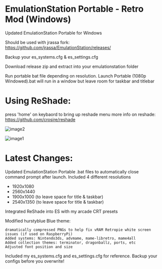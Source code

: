 # EmulationStation Portable - Retro Mod (Windows)
Updated EmulationStation Portable for Windows

Should be used with jrassa fork:
https://github.com/jrassa/EmulationStation/releases/

Backup your es_systems.cfg & es_settings.cfg

Download release zip and extract into your emulationstation folder

Run portable bat file depending on resolution.
Launch Portable (1080p Windowed).bat will run in a window but leave room for taskbar and titlebar

# Using ReShade:
press 'home' on keybaord to bring up reshade menu
more info on reshade: https://github.com/crosire/reshade


![image2](https://user-images.githubusercontent.com/52842013/61166142-ee64bc00-a4f6-11e9-8464-04f74a2a3b3d.PNG)

![image1](https://user-images.githubusercontent.com/52842013/61165939-28cd5980-a4f5-11e9-8e72-1048b9390c3a.PNG)


# Latest Changes:
Updated EmulationStation Portable .bat files to automatically close command prompt after launch. Included 4 different resolutions

- 1920x1080
- 2560x1440
- 1900x1000 (to leave space for title & taskbar)
- 2540x1350 (to leave space for title & taskbar)

Integrated ReShade into ES with my arcade CRT presets

Modified hurstyblue Blue theme:

    dramatically compressed PNGs to help fix vRAM Retropie white screen issues (if used on RaspberryPi)
    Added systems: Nintendo3ds, advmame, mame-libretro, mame4all
    Added collection themes: terminator, dragonballz, ports, etc
    Adjusted font position and size

Included my es_systems.cfg and es_settings.cfg for reference. Backup your configs before you overwrite!

